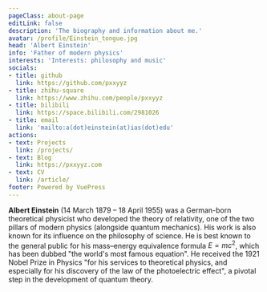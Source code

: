 ```yaml
---
pageClass: about-page
editLink: false
description: 'The biography and information about me.'
avatar: /profile/Einstein_tongue.jpg
head: 'Albert Einstein'
info: 'Father of modern physics'
interests: 'Interests: philosophy and music'
socials:
- title: github
  link: https://github.com/pxxyyz
- title: zhihu-square
  link: https://www.zhihu.com/people/pxxyyz
- title: bilibili
  link: https://space.bilibili.com/2981026
- title: email
  link: 'mailto:a(dot)einstein(at)ias(dot)edu'
actions:
- text: Projects
  link: /projects/
- text: Blog
  link: https://pxxyyz.com
- text: CV
  link: /article/
footer: Powered by VuePress
---
```


<AboutCard :frontmatter="$page.frontmatter" >

**Albert Einstein** (14 March 1879 – 18 April 1955) was a German-born theoretical physicist who developed the theory of relativity, one of the two pillars of modern physics (alongside quantum mechanics). His work is also known for its influence on the philosophy of science. He is best known to the general public for his mass–energy equivalence formula $E = mc^2$, which has been dubbed "the world's most famous equation". He received the 1921 Nobel Prize in Physics "for his services to theoretical physics, and especially for his discovery of the law of the photoelectric effect", a pivotal step in the development of quantum theory.

</AboutCard>

<style lang="stylus">
.theme-container.about-page .page
  background-color #e6ecf0
  min-height calc(100vh)
  .last-updated
    display none
</style>